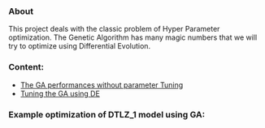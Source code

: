 ### About
This project deals with the classic problem of Hyper Parameter optimization. The Genetic Algorithm has many magic numbers that we will try to optimize using Differential Evolution.

### Content:
- [The GA performances without parameter Tuning](stand_alone_ga.md)
- [Tuning the GA using DE](tuned_ga.md)

### Example optimization of DTLZ_1 model using GA:
<!-- ![DTLZ_3](http://i.imgur.com/KjtuaQd.gif) -->

<!-- - ![DTLZ_1 Optimization using GA](http://i.imgur.com/BISkpyY.gifv) -->
